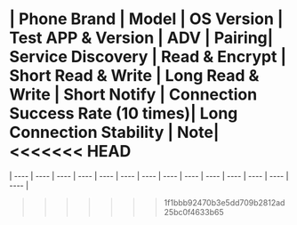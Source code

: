 | Phone Brand | Model | OS Version | Test APP & Version | ADV | Pairing| Service Discovery | Read & Encrypt | Short Read & Write | Long Read & Write | Short Notify | Connection Success Rate (10 times)| Long Connection Stability | Note|
<<<<<<< HEAD
=======
| ---- | ---- | ---- | ---- | ---- | ---- | ---- | ---- | ---- | ---- | ---- | ---- | ---- | ---- |
>>>>>>> 1f1bbb92470b3e5dd709b2812ad25bc0f4633b65



